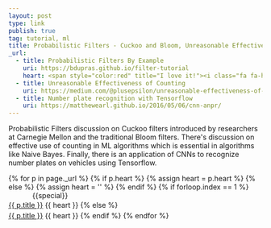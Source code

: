 ```yaml
---
layout: post
type: link
publish: true
tag: tutorial, ml
title: Probabilistic Filters - Cuckoo and Bloom, Unreasonable Effectiveness of Counting
_url:
  - title: Probabilistic Filters By Example
    uri: https://bdupras.github.io/filter-tutorial
    heart: <span style="color:red" title="I love it!"><i class="fa fa-heart" aria-hidden="true"></i></span>
  - title: Unreasonable Effectiveness of Counting
    uri: https://medium.com/@plusepsilon/unreasonable-effectiveness-of-counting-cf18d15f5a43#.c0mgkwtyq
  - title: Number plate recognition with Tensorflow
    uri: https://matthewearl.github.io/2016/05/06/cnn-anpr/
---
```

Probabilistic Filters discussion on Cuckoo filters introduced by researchers at Carnegie Mellon and the traditional Bloom filters. There's discussion on effective use of counting in ML algorithms which is essential in algorithms like Naive Bayes. Finally, there is an application of CNNs to recognize number plates on vehicles using Tensorflow.

{% for p in page._url %}
{% if p.heart %}
{% assign heart = p.heart %}
{% else %}
{% assign heart = '' %}
{% endif %}
{% if forloop.index == 1 %}
<span class="date" title="{{specialtitle}}" style="color:#{{specialcolor}}">&nbsp;&nbsp;&nbsp;&nbsp;&nbsp;&nbsp;&nbsp;&nbsp;&nbsp;&nbsp;&nbsp;</span> {{special}}<br/> <a href="{{ p.uri }}" target="_blank" style="line-height:1.5">{{ p.title }}</a> <i class="fa {{ p.type }}" aria-hidden="true"></i> {{ heart }}
{% else %}
<span class="date">&nbsp;&nbsp;&nbsp;&nbsp;&nbsp;&nbsp;&nbsp;&nbsp;&nbsp;&nbsp;&nbsp;</span> <br/> <a href="{{ p.uri }}" target="_blank" style="line-height:1.5">{{ p.title }}</a> <i class="fa {{ p.type }}" aria-hidden="true"></i> {{ heart }}
{% endif %}
{% endfor %}
